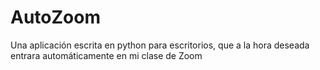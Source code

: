 # AutoZoom
Una aplicación escrita en python para escritorios, que a la hora deseada entrara automáticamente en mi clase de Zoom

